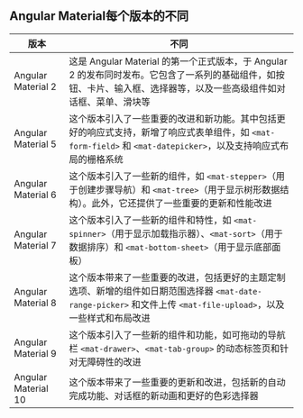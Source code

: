 ## Angular Material每个版本的不同

|版本|不同|
|---|---|
|Angular Material 2| 这是 Angular Material 的第一个正式版本，于 Angular 2 的发布同时发布。它包含了一系列的基础组件，如按钮、卡片、输入框、选择器等，以及一些高级组件如对话框、菜单、滑块等|
|Angular Material 5| 这个版本引入了一些重要的改进和新功能。其中包括更好的响应式支持，新增了响应式表单组件，如 `<mat-form-field>` 和 `<mat-datepicker>`，以及支持响应式布局的栅格系统|
| Angular Material 6|这个版本引入了一些新的组件，如 `<mat-stepper>`（用于创建步骤导航）和 `<mat-tree>`（用于显示树形数据结构）。此外，它还提供了一些重要的更新和性能改进|
|Angular Material 7| 这个版本引入了一些新的组件和特性，如 `<mat-spinner>`（用于显示加载指示器）、`<mat-sort>`（用于数据排序）和 `<mat-bottom-sheet>`（用于显示底部面板）|
|Angular Material 8|这个版本带来了一些重要的改进，包括更好的主题定制选项、新增的组件如日期范围选择器 `<mat-date-range-picker>` 和文件上传 `<mat-file-upload>`，以及一些样式和布局改进|
|Angular Material 9|这个版本引入了一些新的组件和功能，如可拖动的导航栏 `<mat-drawer>`、`<mat-tab-group>` 的动态标签页和针对无障碍性的改进|
|Angular Material 10|这个版本带来了一些重要的更新和改进，包括新的自动完成功能、对话框的新动画和更好的色彩选择器|
